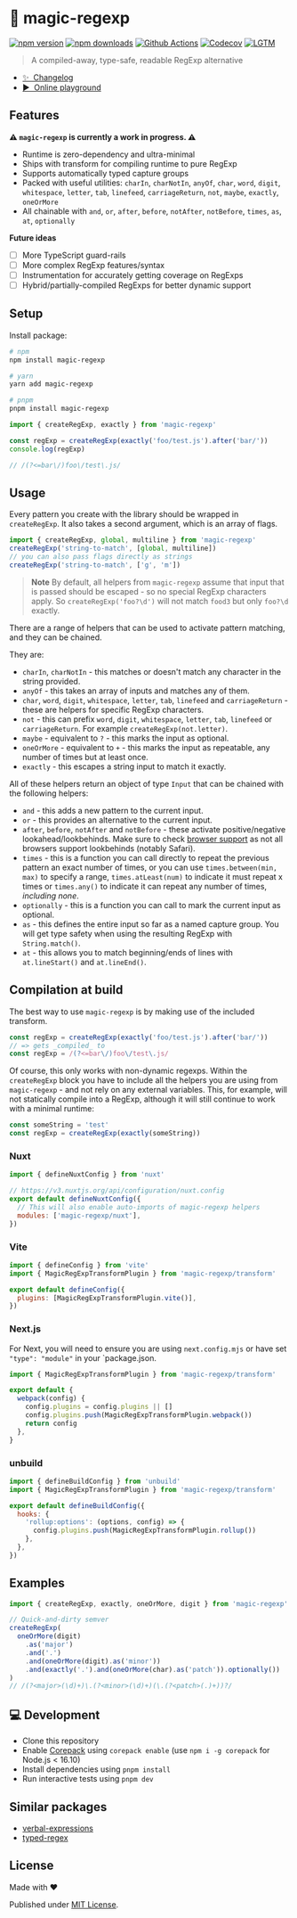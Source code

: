 # 🦄 magic-regexp

[![npm version][npm-version-src]][npm-version-href]
[![npm downloads][npm-downloads-src]][npm-downloads-href]
[![Github Actions][github-actions-src]][github-actions-href]
[![Codecov][codecov-src]][codecov-href]
[![LGTM][lgtm-src]][lgtm-href]

> A compiled-away, type-safe, readable RegExp alternative

- [✨ &nbsp;Changelog](https://github.com/danielroe/magic-regexp/blob/main/CHANGELOG.md)
- [▶️ &nbsp;Online playground](https://stackblitz.com/github/danielroe/magic-regexp/tree/main/playground)

## Features

**⚠️ `magic-regexp` is currently a work in progress. ⚠️**

- Runtime is zero-dependency and ultra-minimal
- Ships with transform for compiling runtime to pure RegExp
- Supports automatically typed capture groups
- Packed with useful utilities: `charIn`, `charNotIn`, `anyOf`, `char`, `word`, `digit`, `whitespace`, `letter`, `tab`, `linefeed`, `carriageReturn`, `not`, `maybe`, `exactly`, `oneOrMore`
- All chainable with `and`, `or`, `after`, `before`, `notAfter`, `notBefore`, `times`, `as`, `at`, `optionally`

**Future ideas**

- [ ] More TypeScript guard-rails
- [ ] More complex RegExp features/syntax
- [ ] Instrumentation for accurately getting coverage on RegExps
- [ ] Hybrid/partially-compiled RegExps for better dynamic support

## Setup

Install package:

```sh
# npm
npm install magic-regexp

# yarn
yarn add magic-regexp

# pnpm
pnpm install magic-regexp
```

```js
import { createRegExp, exactly } from 'magic-regexp'

const regExp = createRegExp(exactly('foo/test.js').after('bar/'))
console.log(regExp)

// /(?<=bar\/)foo\/test\.js/
```

## Usage

Every pattern you create with the library should be wrapped in `createRegExp`. It also takes a second argument, which is an array of flags.

```js
import { createRegExp, global, multiline } from 'magic-regexp'
createRegExp('string-to-match', [global, multiline])
// you can also pass flags directly as strings
createRegExp('string-to-match', ['g', 'm'])
```

> **Note**
> By default, all helpers from `magic-regexp` assume that input that is passed should be escaped - so no special RegExp characters apply. So `createRegExp('foo?\d')` will not match `food3` but only `foo?\d` exactly.

There are a range of helpers that can be used to activate pattern matching, and they can be chained.

They are:

- `charIn`, `charNotIn` - this matches or doesn't match any character in the string provided.
- `anyOf` - this takes an array of inputs and matches any of them.
- `char`, `word`, `digit`, `whitespace`, `letter`, `tab`, `linefeed` and `carriageReturn` - these are helpers for specific RegExp characters.
- `not` - this can prefix `word`, `digit`, `whitespace`, `letter`, `tab`, `linefeed` or `carriageReturn`. For example `createRegExp(not.letter)`.
- `maybe` - equivalent to `?` - this marks the input as optional.
- `oneOrMore` - equivalent to `+` - this marks the input as repeatable, any number of times but at least once.
- `exactly` - this escapes a string input to match it exactly.

All of these helpers return an object of type `Input` that can be chained with the following helpers:

- `and` - this adds a new pattern to the current input.
- `or` - this provides an alternative to the current input.
- `after`, `before`, `notAfter` and `notBefore` - these activate positive/negative lookahead/lookbehinds. Make sure to check [browser support](https://developer.mozilla.org/en-US/docs/Web/JavaScript/Reference/Global_Objects/RegExp#browser_compatibility) as not all browsers support lookbehinds (notably Safari).
- `times` - this is a function you can call directly to repeat the previous pattern an exact number of times, or you can use `times.between(min, max)` to specify a range, `times.atLeast(num)` to indicate it must repeat x times or `times.any()` to indicate it can repeat any number of times, _including none_.
- `optionally` - this is a function you can call to mark the current input as optional.
- `as` - this defines the entire input so far as a named capture group. You will get type safety when using the resulting RegExp with `String.match()`.
- `at` - this allows you to match beginning/ends of lines with `at.lineStart()` and `at.lineEnd()`.

## Compilation at build

The best way to use `magic-regexp` is by making use of the included transform.

```js
const regExp = createRegExp(exactly('foo/test.js').after('bar/'))
// => gets _compiled_ to
const regExp = /(?<=bar\/)foo\/test\.js/
```

Of course, this only works with non-dynamic regexps. Within the `createRegExp` block you have to include all the helpers you are using from `magic-regexp` - and not rely on any external variables. This, for example, will not statically compile into a RegExp, although it will still continue to work with a minimal runtime:

```js
const someString = 'test'
const regExp = createRegExp(exactly(someString))
```

### Nuxt

```js
import { defineNuxtConfig } from 'nuxt'

// https://v3.nuxtjs.org/api/configuration/nuxt.config
export default defineNuxtConfig({
  // This will also enable auto-imports of magic-regexp helpers
  modules: ['magic-regexp/nuxt'],
})
```

### Vite

```js
import { defineConfig } from 'vite'
import { MagicRegExpTransformPlugin } from 'magic-regexp/transform'

export default defineConfig({
  plugins: [MagicRegExpTransformPlugin.vite()],
})
```

### Next.js

For Next, you will need to ensure you are using `next.config.mjs` or have set `"type": "module"` in your `package.json.

```js
import { MagicRegExpTransformPlugin } from 'magic-regexp/transform'

export default {
  webpack(config) {
    config.plugins = config.plugins || []
    config.plugins.push(MagicRegExpTransformPlugin.webpack())
    return config
  },
}
```

### unbuild

```js
import { defineBuildConfig } from 'unbuild'
import { MagicRegExpTransformPlugin } from 'magic-regexp/transform'

export default defineBuildConfig({
  hooks: {
    'rollup:options': (options, config) => {
      config.plugins.push(MagicRegExpTransformPlugin.rollup())
    },
  },
})
```

## Examples

```js
import { createRegExp, exactly, oneOrMore, digit } from 'magic-regexp'

// Quick-and-dirty semver
createRegExp(
  oneOrMore(digit)
    .as('major')
    .and('.')
    .and(oneOrMore(digit).as('minor'))
    .and(exactly('.').and(oneOrMore(char).as('patch')).optionally())
)
// /(?<major>(\d)+)\.(?<minor>(\d)+)(\.(?<patch>(.)+))?/
```

## 💻 Development

- Clone this repository
- Enable [Corepack](https://github.com/nodejs/corepack) using `corepack enable` (use `npm i -g corepack` for Node.js < 16.10)
- Install dependencies using `pnpm install`
- Run interactive tests using `pnpm dev`

## Similar packages

- [verbal-expressions](http://verbalexpressions.github.io/)
- [typed-regex](https://github.com/phenax/typed-regex/)

## License

Made with ❤️

Published under [MIT License](./LICENCE).

<!-- Badges -->

[npm-version-src]: https://img.shields.io/npm/v/magic-regexp?style=flat-square
[npm-version-href]: https://npmjs.com/package/magic-regexp
[npm-downloads-src]: https://img.shields.io/npm/dm/magic-regexp?style=flat-square
[npm-downloads-href]: https://npmjs.com/package/magic-regexp
[github-actions-src]: https://img.shields.io/github/workflow/status/danielroe/magic-regexp/ci/main?style=flat-square
[github-actions-href]: https://github.com/danielroe/magic-regexp/actions?query=workflow%3Aci
[codecov-src]: https://img.shields.io/codecov/c/gh/danielroe/magic-regexp/main?style=flat-square
[codecov-href]: https://codecov.io/gh/danielroe/magic-regexp
[lgtm-src]: https://img.shields.io/lgtm/grade/javascript/github/danielroe/vue-bind-once?style=flat-square
[lgtm-href]: https://lgtm.com/projects/g/danielroe/magic-regexp
